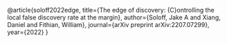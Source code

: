 @article{soloff2022edge,
  title={The edge of discovery: {C}ontrolling the local false discovery rate at the margin},
  author={Soloff, Jake A and Xiang, Daniel and Fithian, William},
  journal={arXiv preprint arXiv:2207.07299},
  year={2022}
}
